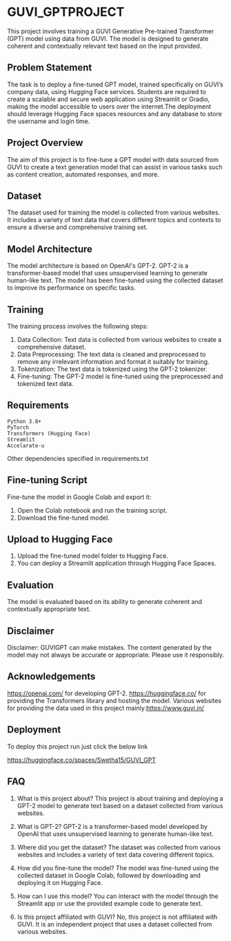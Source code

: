 # GUVI_GPTPROJECT

This project involves training a GUVI Generative Pre-trained Transformer (GPT) model using data from GUVI. The model is designed to generate coherent and contextually relevant text based on the input provided.

## Problem Statement
The task is to deploy a fine-tuned GPT model, trained specifically on GUVI’s company data, using Hugging Face services. Students are required to create a scalable and secure web application using Streamlit or Gradio, making the model accessible to users over the internet.The deployment should leverage Hugging Face spaces resources and any database to store the username and login time.

## Project Overview
The aim of this project is to fine-tune a GPT model with data sourced from GUVI to create a text generation model that can assist in various tasks such as content creation, automated responses, and more.

## Dataset
The dataset used for training the model is collected from various websites. It includes a variety of text data that covers different topics and contexts to ensure a diverse and comprehensive training set.

## Model Architecture
The model architecture is based on OpenAI's GPT-2. GPT-2 is a transformer-based model that uses unsupervised learning to generate human-like text. The model has been fine-tuned using the collected dataset to improve its performance on specific tasks.

## Training

The training process involves the following steps:

1. Data Collection: Text data is collected from various websites to create a comprehensive dataset.
2. Data Preprocessing: The text data is cleaned and preprocessed to remove any irrelevant information and format it suitably for training.
3. Tokenization: The text data is tokenized using the GPT-2 tokenizer.
4. Fine-tuning: The GPT-2 model is fine-tuned using the preprocessed and tokenized text data.

## Requirements
```
Python 3.8+
PyTorch
Transformers (Hugging Face)
Streamlit
Accelarate-u
```
Other dependencies specified in requirements.txt

## Fine-tuning Script
Fine-tune the model in Google Colab and export it:

1. Open the Colab notebook and run the training script.
2. Download the fine-tuned model.
   
## Upload to Hugging Face

1. Upload the fine-tuned model folder to Hugging Face.
2. You can deploy a Streamlit application through Hugging Face Spaces. 

## Evaluation
The model is evaluated based on its ability to generate coherent and contextually appropriate text. 

## Disclaimer

Disclaimer: GUVIGPT can make mistakes. The content generated by the model may not always be accurate or appropriate. Please use it responsibly.

## Acknowledgements

https://openai.com/ for developing GPT-2.
https://huggingface.co/ for providing the Transformers library and hosting the model.
Various websites for providing the data used in this project mainly:https://www.guvi.in/

## Deployment

To deploy this project run just click the below link

https://huggingface.co/spaces/Swetha15/GUVI_GPT

## FAQ

1. What is this project about?
This project is about training and deploying a GPT-2 model to generate text based on a dataset collected from various websites.

2. What is GPT-2?
GPT-2 is a transformer-based model developed by OpenAI that uses unsupervised learning to generate human-like text.

3. Where did you get the dataset?
The dataset was collected from various websites and includes a variety of text data covering different topics.

4. How did you fine-tune the model?
The model was fine-tuned using the collected dataset in Google Colab, followed by downloading and deploying it on Hugging Face.

5. How can I use this model?
You can interact with the model through the Streamlit app or use the provided example code to generate text.

6. Is this project affiliated with GUVI?
No, this project is not affiliated with GUVI. It is an independent project that uses a dataset collected from various websites.
